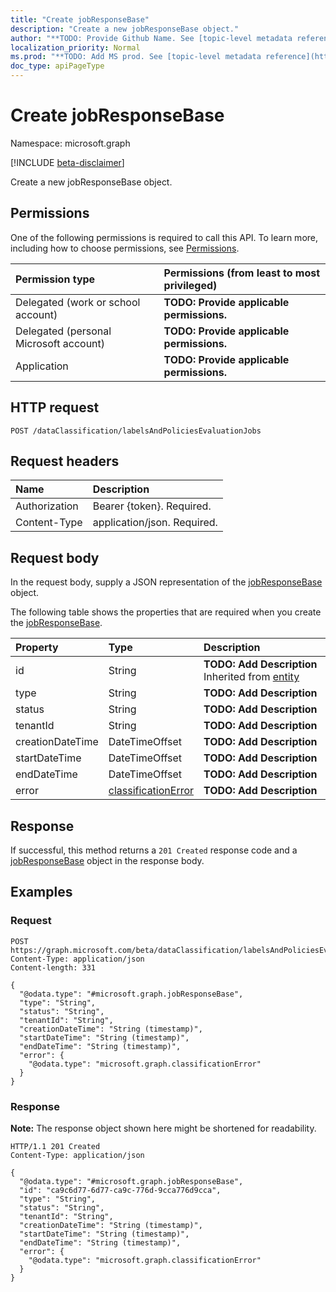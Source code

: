 ```yaml
---
title: "Create jobResponseBase"
description: "Create a new jobResponseBase object."
author: "**TODO: Provide Github Name. See [topic-level metadata reference](https://msgo.azurewebsites.net/add/document/guidelines/metadata.html#topic-level-metadata)**"
localization_priority: Normal
ms.prod: "**TODO: Add MS prod. See [topic-level metadata reference](https://msgo.azurewebsites.net/add/document/guidelines/metadata.html#topic-level-metadata)**"
doc_type: apiPageType
---
```


# Create jobResponseBase
Namespace: microsoft.graph

[!INCLUDE [beta-disclaimer](../../includes/beta-disclaimer.md)]

Create a new jobResponseBase object.

## Permissions
One of the following permissions is required to call this API. To learn more, including how to choose permissions, see [Permissions](/graph/permissions-reference).

|Permission type|Permissions (from least to most privileged)|
|:---|:---|
|Delegated (work or school account)|**TODO: Provide applicable permissions.**|
|Delegated (personal Microsoft account)|**TODO: Provide applicable permissions.**|
|Application|**TODO: Provide applicable permissions.**|

## HTTP request

<!-- {
  "blockType": "ignored"
}
-->
``` http
POST /dataClassification/labelsAndPoliciesEvaluationJobs
```

## Request headers
|Name|Description|
|:---|:---|
|Authorization|Bearer {token}. Required.|
|Content-Type|application/json. Required.|

## Request body
In the request body, supply a JSON representation of the [jobResponseBase](../resources/jobresponsebase.md) object.

The following table shows the properties that are required when you create the [jobResponseBase](../resources/jobresponsebase.md).

|Property|Type|Description|
|:---|:---|:---|
|id|String|**TODO: Add Description** Inherited from [entity](../resources/entity.md)|
|type|String|**TODO: Add Description**|
|status|String|**TODO: Add Description**|
|tenantId|String|**TODO: Add Description**|
|creationDateTime|DateTimeOffset|**TODO: Add Description**|
|startDateTime|DateTimeOffset|**TODO: Add Description**|
|endDateTime|DateTimeOffset|**TODO: Add Description**|
|error|[classificationError](../resources/classificationerror.md)|**TODO: Add Description**|



## Response

If successful, this method returns a `201 Created` response code and a [jobResponseBase](../resources/jobresponsebase.md) object in the response body.

## Examples

### Request
<!-- {
  "blockType": "request",
  "name": "create_jobresponsebase_from_"
}
-->
``` http
POST https://graph.microsoft.com/beta/dataClassification/labelsAndPoliciesEvaluationJobs
Content-Type: application/json
Content-length: 331

{
  "@odata.type": "#microsoft.graph.jobResponseBase",
  "type": "String",
  "status": "String",
  "tenantId": "String",
  "creationDateTime": "String (timestamp)",
  "startDateTime": "String (timestamp)",
  "endDateTime": "String (timestamp)",
  "error": {
    "@odata.type": "microsoft.graph.classificationError"
  }
}
```


### Response
**Note:** The response object shown here might be shortened for readability.
<!-- {
  "blockType": "response",
  "truncated": true,
  "@odata.type": "microsoft.graph.jobResponseBase"
}
-->
``` http
HTTP/1.1 201 Created
Content-Type: application/json

{
  "@odata.type": "#microsoft.graph.jobResponseBase",
  "id": "ca9c6d77-6d77-ca9c-776d-9cca776d9cca",
  "type": "String",
  "status": "String",
  "tenantId": "String",
  "creationDateTime": "String (timestamp)",
  "startDateTime": "String (timestamp)",
  "endDateTime": "String (timestamp)",
  "error": {
    "@odata.type": "microsoft.graph.classificationError"
  }
}
```

